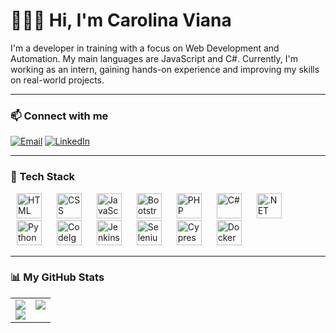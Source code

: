 # 👩🏻‍💻 Hi, I'm Carolina Viana

I'm a developer in training with a focus on Web Development and Automation. My main languages are JavaScript and C#.
Currently, I'm working as an intern, gaining hands-on experience and improving my skills on real-world projects.

---

### 📫 Connect with me

<p align="left">
  <a href="mailto:carollinasilva057@gmail.com"><img src="https://img.shields.io/badge/Email-D14836?style=for-the-badge&logo=gmail&logoColor=white" alt="Email"/></a>
  <a href="https://www.linkedin.com/in/carolina-viana-847305218/" target="_blank"><img src="https://img.shields.io/badge/LinkedIn-0077B5?style=for-the-badge&logo=linkedin&logoColor=white" alt="LinkedIn"/></a>
</p>

---

### 🚀 Tech Stack

<p align="left">
  <img src="https://cdn.jsdelivr.net/gh/devicons/devicon/icons/html5/html5-original.svg" alt="HTML" title="HTML" width="40" style="margin: 0 10px;" />
  <img src="https://cdn.jsdelivr.net/gh/devicons/devicon/icons/css3/css3-original.svg" alt="CSS" title="CSS" width="40" style="margin: 0 10px;" />
  <img src="https://cdn.jsdelivr.net/gh/devicons/devicon/icons/javascript/javascript-original.svg" alt="JavaScript" title="JavaScript" width="40" style="margin: 0 10px;" />
  <img src="https://cdn.jsdelivr.net/gh/devicons/devicon/icons/bootstrap/bootstrap-original.svg" alt="Bootstrap" title="Bootstrap" width="40" style="margin: 0 10px;" />
  <img src="https://cdn.jsdelivr.net/gh/devicons/devicon/icons/php/php-original.svg" alt="PHP" title="PHP" width="40" style="margin: 0 10px;" />
  <img src="https://cdn.jsdelivr.net/gh/devicons/devicon/icons/csharp/csharp-original.svg" alt="C#" title="C#" width="40" style="margin: 0 10px;" />
  <img src="https://cdn.jsdelivr.net/gh/devicons/devicon/icons/dot-net/dot-net-original.svg" alt=".NET" title=".NET" width="40" style="margin: 0 10px;" />
  <img src="https://cdn.jsdelivr.net/gh/devicons/devicon/icons/python/python-original.svg" alt="Python" title="Python" width="40" style="margin: 0 10px;" />
  <img src="https://cdn.jsdelivr.net/gh/devicons/devicon/icons/codeigniter/codeigniter-plain.svg" alt="CodeIgniter" title="CodeIgniter" width="40" style="margin: 0 10px;" />
  <img src="https://cdn.jsdelivr.net/gh/devicons/devicon/icons/jenkins/jenkins-original.svg" alt="Jenkins" title="Jenkins" width="40" style="margin: 0 10px;" />
  <img src="https://cdn.jsdelivr.net/gh/devicons/devicon/icons/selenium/selenium-original.svg" alt="Selenium" title="Selenium" width="40" style="margin: 0 10px;" />
  <img src="https://cdn.jsdelivr.net/gh/devicons/devicon/icons/cypressio/cypressio-original.svg" alt="Cypress" title="Cypress" width="40" style="margin: 0 10px;" />
  <img src="https://cdn.jsdelivr.net/gh/devicons/devicon/icons/docker/docker-original.svg" alt="Docker" title="Docker" width="40" style="margin: 0 10px;" />
</p>

---

### 📊 My GitHub Stats

<table align="center" width="100%">
  <tr>
    <td width="50%" valign="top">
      <img src="https://github-readme-stats.vercel.app/api?username=carolina-sv&show_icons=true&theme=dracula&include_all_commits=true&count_private=true"/>
      <br/>
      <img src="https://github-readme-stats.vercel.app/api/top-langs/?username=carolina-sv&layout=compact&langs_count=7&theme=dracula"/>
    </td>
    <td width="50%" valign="top">
      <img src="https://github-readme-stats.vercel.app/api/streak-stats?user=carolina-sv&theme=dracula" />
    </td>
  </tr>
</table>

